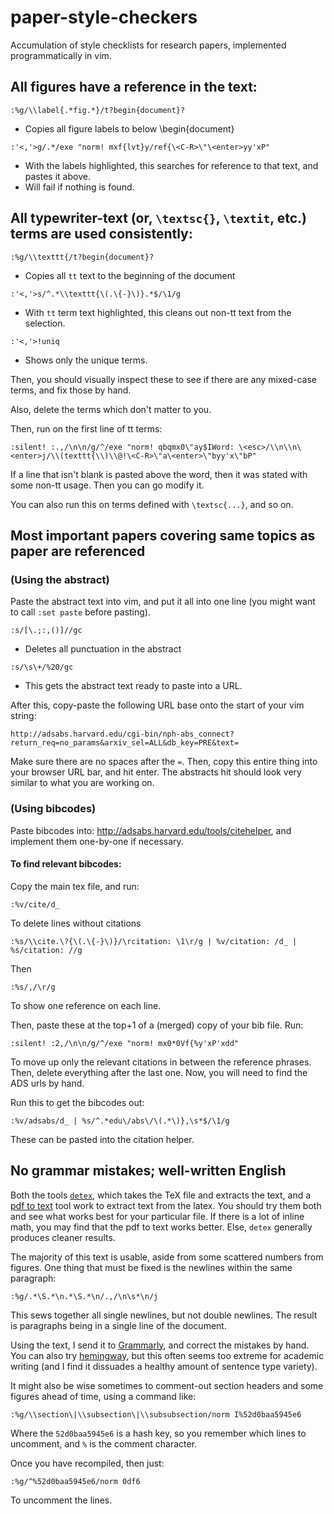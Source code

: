 # paper-style-checkers
Accumulation of style checklists for research papers, implemented programmatically in vim.

## All figures have a reference in the text:
```
:%g/\\label{.*fig.*}/t?begin{document}?
```
- Copies all figure labels to below \begin{document}
```
:'<,'>g/.*/exe "norm! mxf{lvt}y/ref{\<C-R>\"\<enter>yy'xP"
```
- With the labels highlighted, this searches for reference to that text, and pastes it above.
- Will fail if nothing is found.

## All typewriter-text (or, `\textsc{}`, `\textit`, etc.) terms are used consistently:

```
:%g/\\texttt{/t?begin{document}?
```
- Copies all `tt` text to the beginning of the document

```
:'<,'>s/^.*\\texttt{\(.\{-}\)}.*$/\1/g
```
- With `tt` term text highlighted, this cleans out non-tt text from the selection.

`:'<,'>!uniq`
- Shows only the unique terms.

Then, you should visually inspect these to see if there are any mixed-case terms, and fix those by hand.

Also, delete the terms which don't matter to you.

Then, run on the first line of tt terms:
```
:silent! :.,/\n\n/g/^/exe "norm! qbqmx0\"ay$IWord: \<esc>/\\n\\n\<enter>j/\\(texttt{\\)\\@!\<C-R>\"a\<enter>\"byy'x\"bP"
```
If a line that isn't blank is pasted above the word, then it was stated with some non-tt usage. Then you can go modify it.

You can also run this on terms defined with `\textsc{...}`, and so on.

## Most important papers covering same topics as paper are referenced

### (Using the abstract)

Paste the abstract text into vim, and put it all into one line (you might want to call `:set paste` before pasting).

`:s/[\.;:,()]//gc`
- Deletes all punctuation in the abstract

`:s/\s\+/%20/gc`
- This gets the abstract text ready to paste into a URL.

After this, copy-paste the following URL base onto the start of your vim string:

`http://adsabs.harvard.edu/cgi-bin/nph-abs_connect?return_req=no_params&arxiv_sel=ALL&db_key=PRE&text=`

Make sure there are no spaces after the `=`. Then, copy this entire thing into your browser URL bar, and hit enter. The abstracts
hit should look very similar to what you are working on.

### (Using bibcodes)

Paste bibcodes into: http://adsabs.harvard.edu/tools/citehelper, and implement them one-by-one if necessary.

#### To find relevant bibcodes:

Copy the main tex file, and run:

```
:%v/cite/d_
```
To delete lines without citations

```
:%s/\\cite.\?{\(.\{-}\)}/\rcitation: \1\r/g | %v/citation: /d_ | %s/citation: //g 
```

Then

```
:%s/,/\r/g
```

To show one reference on each line.

Then, paste these at the top+1 of a (merged) copy of your bib file. Run:

```
:silent! :2,/\n\n/g/^/exe "norm! mx0*0Vf{%y'xP'xdd"
```

To move up only the relevant citations in between the reference phrases. Then, delete everything after the last one. Now, you will need to find the ADS urls by hand.

Run this to get the bibcodes out:
```
:%v/adsabs/d_ | %s/^.*edu\/abs\/\(.*\)},\s*$/\1/g
```
These can be pasted into the citation helper.

## No grammar mistakes; well-written English

Both the tools [`detex`](https://www.ctan.org/tex-archive/support/detex?lang=en), which takes the TeX file and extracts the text, and a [pdf to text](http://pdftotext.com/) tool work to extract text from the latex. You should try them both and see what
works best for your particular file. If there is a lot of inline math, you may find that the pdf to text works better.
Else, `detex` generally produces cleaner results.

The majority of this text is usable, aside from some scattered numbers from figures. One thing that must be fixed is the newlines within the same paragraph:

```
:%g/.*\S.*\n.*\S.*\n/.,/\n\s*\n/j
```

This sews together all single newlines, but not double newlines. The result is paragraphs being in a single line of the document.

Using the text, I send it to [Grammarly](https://app.grammarly.com/), and correct the mistakes by hand. You can
also try [hemingway](http://www.hemingwayapp.com/), but this often seems too extreme
for academic writing (and I find it dissuades a healthy amount of sentence type variety).

It might also be wise sometimes to comment-out section headers and some figures ahead of time, using a command like:
```
:%g/\\section\|\\subsection\|\\subsubsection/norm I%52d0baa5945e6
```
Where the `52d0baa5945e6` is a hash key, so you remember which lines to uncomment, and `%` is the comment character.

Once you have recompiled, then just:
```
:%g/^%52d0baa5945e6/norm 0df6
```

To uncomment the lines.


